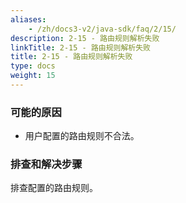 ```yaml
---
aliases:
    - /zh/docs3-v2/java-sdk/faq/2/15/
description: 2-15 - 路由规则解析失败
linkTitle: 2-15 - 路由规则解析失败
title: 2-15 - 路由规则解析失败
type: docs
weight: 15
---
```



### 可能的原因

* 用户配置的路由规则不合法。

### 排查和解决步骤
排查配置的路由规则。